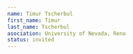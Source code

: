 ```yaml
---
name: Timur Tscherbul
first_name: Timur 
last_name: Tscherbul
asociation: University of Nevada, Reno
status: invited
---
```

